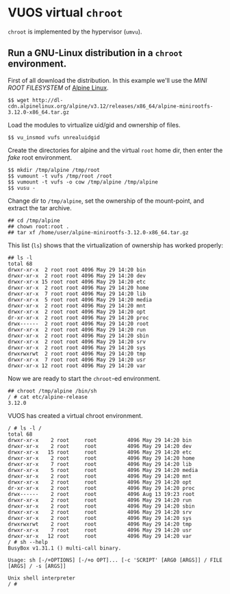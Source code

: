 VUOS virtual `chroot`
====

`chroot` is implemented by the hypervisor (`umvu`).

## Run a GNU-Linux distribution in a `chroot` environment.

First of all download the distribution. In this example we'll use the 
_MINI ROOT FILESYSTEM_ of [Alpine Linux](https://www.alpinelinux.org/downloads/).
```
$$ wget http://dl-cdn.alpinelinux.org/alpine/v3.12/releases/x86_64/alpine-minirootfs-3.12.0-x86_64.tar.gz
```

Load the modules to virtualize uid/gid and ownership of files.
```
$$ vu_insmod vufs unrealuidgid
```

Create the directories for alpine and the virtual `root` home dir,
then enter the _fake_ root environment.
```
$$ mkdir /tmp/alpine /tmp/root
$$ vumount -t vufs /tmp/root /root
$$ vumount -t vufs -o cow /tmp/alpine /tmp/alpine
$$ vusu -
```

Change dir to `/tmp/alpine`, set the ownership of the mount-point,
and extract the tar archive.

```
## cd /tmp/alpine
## chown root:root .
## tar xf /home/user/alpine-minirootfs-3.12.0-x86_64.tar.gz
```
This list (`ls`) shows that the virtualization of ownership has worked properly:
```
## ls -l
total 68
drwxr-xr-x  2 root root 4096 May 29 14:20 bin
drwxr-xr-x  2 root root 4096 May 29 14:20 dev
drwxr-xr-x 15 root root 4096 May 29 14:20 etc
drwxr-xr-x  2 root root 4096 May 29 14:20 home
drwxr-xr-x  7 root root 4096 May 29 14:20 lib
drwxr-xr-x  5 root root 4096 May 29 14:20 media
drwxr-xr-x  2 root root 4096 May 29 14:20 mnt
drwxr-xr-x  2 root root 4096 May 29 14:20 opt
dr-xr-xr-x  2 root root 4096 May 29 14:20 proc
drwx------  2 root root 4096 May 29 14:20 root
drwxr-xr-x  2 root root 4096 May 29 14:20 run
drwxr-xr-x  2 root root 4096 May 29 14:20 sbin
drwxr-xr-x  2 root root 4096 May 29 14:20 srv
drwxr-xr-x  2 root root 4096 May 29 14:20 sys
drwxrwxrwt  2 root root 4096 May 29 14:20 tmp
drwxr-xr-x  7 root root 4096 May 29 14:20 usr
drwxr-xr-x 12 root root 4096 May 29 14:20 var
```

Now we are ready to start the `chroot`-ed environment.
```
## chroot /tmp/alpine /bin/sh
/ # cat etc/alpine-release 
3.12.0
```

VUOS has created a virtual chroot environment.
```
/ # ls -l /
total 68
drwxr-xr-x    2 root     root          4096 May 29 14:20 bin
drwxr-xr-x    2 root     root          4096 May 29 14:20 dev
drwxr-xr-x   15 root     root          4096 May 29 14:20 etc
drwxr-xr-x    2 root     root          4096 May 29 14:20 home
drwxr-xr-x    7 root     root          4096 May 29 14:20 lib
drwxr-xr-x    5 root     root          4096 May 29 14:20 media
drwxr-xr-x    2 root     root          4096 May 29 14:20 mnt
drwxr-xr-x    2 root     root          4096 May 29 14:20 opt
dr-xr-xr-x    2 root     root          4096 May 29 14:20 proc
drwx------    2 root     root          4096 Aug 13 19:23 root
drwxr-xr-x    2 root     root          4096 May 29 14:20 run
drwxr-xr-x    2 root     root          4096 May 29 14:20 sbin
drwxr-xr-x    2 root     root          4096 May 29 14:20 srv
drwxr-xr-x    2 root     root          4096 May 29 14:20 sys
drwxrwxrwt    2 root     root          4096 May 29 14:20 tmp
drwxr-xr-x    7 root     root          4096 May 29 14:20 usr
drwxr-xr-x   12 root     root          4096 May 29 14:20 var
/ # sh --help
BusyBox v1.31.1 () multi-call binary.

Usage: sh [-/+OPTIONS] [-/+o OPT]... [-c 'SCRIPT' [ARG0 [ARGS]] / FILE [ARGS] / -s [ARGS]]

Unix shell interpreter
/ #
```
